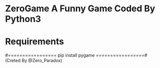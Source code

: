# ZeroGame A Funny Game Coded By Python3
# Requirements
#=================
 pip install pygame 
=================#
 (Creted By @Zero_Paradox)
